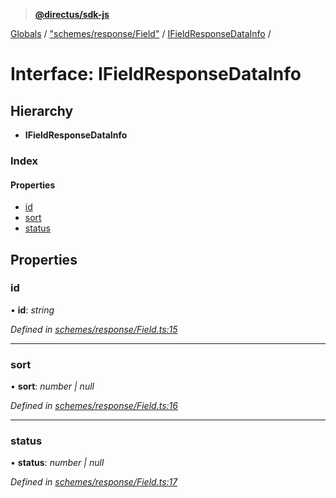> **[@directus/sdk-js](../README.md)**

[Globals](../README.md) / ["schemes/response/Field"](../modules/_schemes_response_field_.md) / [IFieldResponseDataInfo](_schemes_response_field_.ifieldresponsedatainfo.md) /

# Interface: IFieldResponseDataInfo

## Hierarchy

* **IFieldResponseDataInfo**

### Index

#### Properties

* [id](_schemes_response_field_.ifieldresponsedatainfo.md#id)
* [sort](_schemes_response_field_.ifieldresponsedatainfo.md#sort)
* [status](_schemes_response_field_.ifieldresponsedatainfo.md#status)

## Properties

###  id

• **id**: *string*

*Defined in [schemes/response/Field.ts:15](https://github.com/direcuts/sdk-js/tree/master/schemes/response/Field.ts#L15)*

___

###  sort

• **sort**: *number | null*

*Defined in [schemes/response/Field.ts:16](https://github.com/direcuts/sdk-js/tree/master/schemes/response/Field.ts#L16)*

___

###  status

• **status**: *number | null*

*Defined in [schemes/response/Field.ts:17](https://github.com/direcuts/sdk-js/tree/master/schemes/response/Field.ts#L17)*